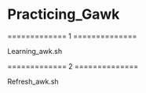 # Practicing_Gawk
============= 1 ============== 

Learning_awk.sh



============= 2 ============== 

Refresh_awk.sh

